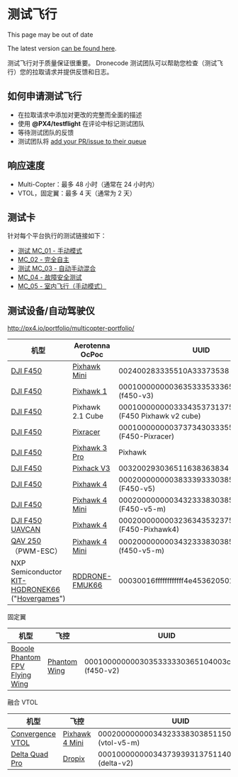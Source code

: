 # 测试飞行

<div v-if="$themeConfig.px4_version != 'master'">
  <div class="custom-block danger"><p class="custom-block-title">This page may be out of date</p> <p>The latest version <a href="https://docs.px4.io/master/en/test_and_ci/test_flights.html">can be found here</a>.</p>
  </div>
</div>

测试飞行对于质量保证很重要。 Dronecode 测试团队可以帮助您检查（测试飞行）您的拉取请求并提供反馈和日志。


## 如何申请测试飞行

* 在拉取请求中添加对更改的完整而全面的描述
* 使用 **@PX4/testflight** 在评论中标记测试团队
* 等待测试团队的反馈
* 测试团队将 [add your PR/issue to their queue](https://github.com/PX4/Firmware/projects/18)

## 响应速度

* Multi-Copter：最多 48 小时（通常在 24 小时内）
* VTOL，固定翼：最多 4 天（通常为 2 天）

## 测试卡

针对每个平台执行的测试链接如下：

* [测试 MC_01 - 手动模式](../test_cards/mc_01_manual_modes.md)
* [MC_02 - 完全自主](../test_cards/mc_02_full_autonomous.md)
* [测试 MC_03 - 自动手动混合](../test_cards/mc_03_auto_manual_mix.md)
* [MC_04 - 故障安全测试](../test_cards/mc_04_failsafe_testing.md)
* [MC_05 - 室内飞行（手动模式）](../test_cards/mc_05_indoor_flight_manual_modes.md)


<a id="fleet"></a>

## 测试设备/自动驾驶仪

http://px4.io/portfolio/multicopter-portfolio/

| 机型                                                                                                                                                                                                                                                                | Aerotenna OcPoc                                                                                                                                                                                                                                                  | UUID                                                        |
| ----------------------------------------------------------------------------------------------------------------------------------------------------------------------------------------------------------------------------------------------------------------- | ---------------------------------------------------------------------------------------------------------------------------------------------------------------------------------------------------------------------------------------------------------------- | ----------------------------------------------------------- |
| [DJI F450](https://www.getfpv.com/dji-flamewheel-f450-basic-kit.html)                                                                                                                                                                                             | [Pixhawk Mini](../flight_controller/pixhawk_mini.md)                                                                                                                                                                                                             | 002400283335510A33373538 (f450-v3)                          |
| [DJI F450](https://www.getfpv.com/dji-flamewheel-f450-basic-kit.html)                                                                                                                                                                                             | [Pixhawk 1](../flight_controller/pixhawk.md)                                                                                                                                                                                                                     | 000100000000363533353336510900500021 (f450-v3)              |
| [DJI F450](https://www.getfpv.com/dji-flamewheel-f450-basic-kit.html)                                                                                                                                                                                             | Pixhawk 2.1 Cube                                                                                                                                                                                                                                                 | 00010000000033343537313751050040001c (F450 Pixhawk v2 cube) |
| [DJI F450](https://www.getfpv.com/dji-flamewheel-f450-basic-kit.html)                                                                                                                                                                                             | [Pixracer](../flight_controller/pixracer.md)                                                                                                                                                                                                                     | 00010000000037373430333551170037002a (F450-Pixracer)        |
| [DJI F450](https://www.getfpv.com/dji-flamewheel-f450-basic-kit.html)                                                                                                                                                                                             | [Pixhawk 3 Pro](../flight_controller/pixhawk3_pro.md)                                                                                                                                                                                                            | Pixhawk                                                     |
| [DJI F450](https://www.getfpv.com/dji-flamewheel-f450-basic-kit.html)                                                                                                                                                                                             | [Pixhack V3](../flight_controller/pixhack_v3.md)                                                                                                                                                                                                                 | 003200293036511638363834 (f450-v5-m)                        |
| [DJI F450](https://www.getfpv.com/dji-flamewheel-f450-basic-kit.html)                                                                                                                                                                                             | [Pixhawk 4](../flight_controller/pixhawk4.md)                                                                                                                                                                                                                    | 000200000000383339333038510700320016 (F450-v5)              |
| [DJI F450](https://www.getfpv.com/dji-flamewheel-f450-basic-kit.html)                                                                                                                                                                                             | [Pixhawk 4 Mini](../flight_controller/pixhawk4_mini.md)                                                                                                                                                                                                          | 0002000000003432333830385115003a0033 (F450-v5-m)            |
| [DJI F450](https://www.getfpv.com/dji-flamewheel-f450-basic-kit.html) [UAVCAN](https://zubax.com/technologies/uavcan)                                                                                                                                             | [Pixhawk 4](../flight_controller/pixhawk4.md)                                                                                                                                                                                                                    | 000200000000323634353237511800200021 (F450-Pixhawk4)        |
| [QAV 250](http://px4.io/portfolio/multicopter-portfolio/) （PWM-ESC）                                                                                                                                                                                               | [Pixhawk 4 Mini](../flight_controller/pixhawk4_mini.md)                                                                                                                                                                                                          | 000200000000343233383038511500420032 (f450-v5-m)            |
| NXP Semiconductor [KIT-HGDRONEK66](https://www.nxp.com/applications/solutions/industrial/unmanned-aerial-vehicles-uavs/uavs-drones-and-rovers/rddrone-fmuk66-px4-robotic-drone-fmu-reference-design:RDDRONE-FMUK66) ("[Hovergames](https://www.hovergames.com/)") | [RDDRONE-FMUK66](https://www.nxp.com/products/processors-and-microcontrollers/arm-based-processors-and-mcus/kinetis-cortex-m-mcus/k-seriesperformancem4/k6x-ethernet/rddrone-fmuk66-px4-robotic-drone-fmu-reference-design:RDDRONE-FMUK66?tid=vanRDDRONE-FMUK66) | 00030016ffffffffffff4e45362050130029                        |

固定翼

| 机型                                                                                                                    | 飞控                                              | UUID                                           |
| --------------------------------------------------------------------------------------------------------------------- | ----------------------------------------------- | ---------------------------------------------- |
| [Booole Phantom FPV Flying Wing](https://hobbyking.com/en_us/phantom-fpv-flying-wing-epo-airplane-1550mm-v2-kit.html) | [Phantom Wing](../flight_controller/pixhawk.md) | 0001000000003035333330365104003c0020 (f450-v2) |


融合 VTOL

| 机型                                                                                   | 飞控                                                      | UUID                                             |
| ------------------------------------------------------------------------------------ | ------------------------------------------------------- | ------------------------------------------------ |
| [Convergence VTOL](https://www.horizonhobby.com/convergence-vtol-bnf-basic-efl11050) | [Pixhawk 4 Mini](../flight_controller/pixhawk4_mini.md) | 000200000000343233383038511500350039 (vtol-v5-m) |
| [Delta Quad Pro](https://px4.io/portfolio/deltaquad-vtol/)                           | [Dropix](../flight_controller/dropix.md)                | 0001000000003437393931375114004c0042 (delta-v2)  |
